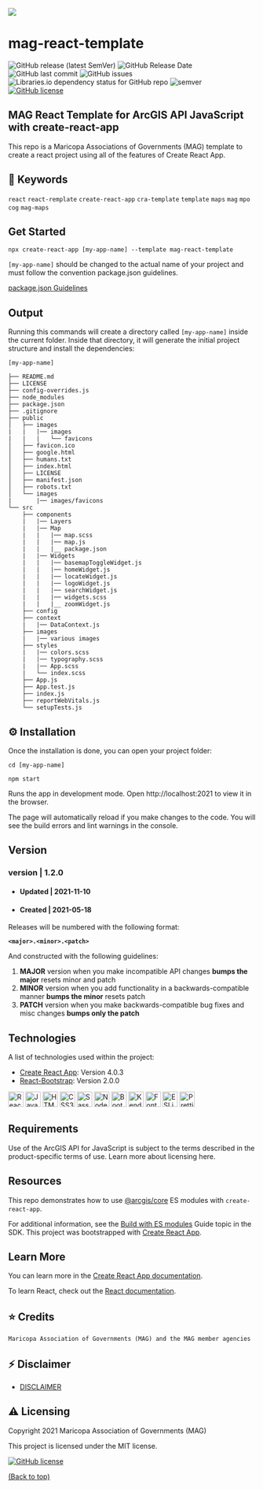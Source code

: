 ![](http://geo.azmag.gov/maps/readonaz/app/resources/img/maglogo_black.png)

# mag-react-template

![GitHub release (latest SemVer)](https://img.shields.io/github/v/release/AZMAG/mag-react-template?style=flat-square)
![GitHub Release Date](https://img.shields.io/github/release-date/AZMAG/mag-react-template?style=flat-square)
![GitHub last commit](https://img.shields.io/github/last-commit/AZMAG/mag-react-template?style=flat-square)
![GitHub issues](https://img.shields.io/github/issues-raw/AZMAG/mag-react-template?style=flat-square)
![Libraries.io dependency status for GitHub repo](https://img.shields.io/librariesio/github/AZMAG/mag-react-template?style=flat-square)
![semver](https://img.shields.io/badge/semver-2.0.0-blue?style=flat-square)
[![GitHub license](https://img.shields.io/github/license/AZMAG/mag-react-template?style=flat-square)](https://github.com/AZMAG/mag-react-template/blob/main/LICENSE)

## MAG React Template for ArcGIS API JavaScript with create-react-app

This repo is a Maricopa Associations of Governments (MAG) template to create a react project using all of the features of Create React App.

## :key: Keywords
`react` `react-remplate` `create-react-app` `cra-template` `template` `maps` `mag` `mpo` `cog` `mag-maps`

## Get Started

```
npx create-react-app [my-app-name] --template mag-react-template
```

`[my-app-name]` should be changed to the actual name of your project and must follow the convention package.json guidelines.

[package.json Guidelines](https://docs.npmjs.com/cli/v7/configuring-npm/package-json)

## Output

Running this commands will create a directory called `[my-app-name]` inside the current folder. Inside that directory, it will generate the initial project structure and install the dependencies:

```
[my-app-name]

├── README.md
├── LICENSE
├── config-overrides.js
├── node_modules
├── package.json
├── .gitignore
├── public
│   ├── images
|   |   |── images
|   |   |   └── favicons
│   ├── favicon.ico
│   ├── google.html
│   ├── humans.txt
│   ├── index.html
│   ├── LICENSE
│   ├── manifest.json
│   ├── robots.txt
│   └── images
|       |── images/favicons
└── src
    ├── components
    |   |── Layers
    |   |── Map
    |   |   |── map.scss
    |   |   |── map.js
    |   |   |__ package.json
    |   |── Widgets
    |   |   |── basemapToggleWidget.js
    |   |   |── homeWidget.js
    |   |   |── locateWidget.js
    |   |   |── logoWidget.js
    |   |   |── searchWidget.js
    |   |   |── widgets.scss
    |   |   |__ zoomWidget.js
    ├── config
    ├── context
    |   |── DataContext.js
    ├── images
    |   |── various images
    ├── styles
    |   |── colors.scss
    |   |── typography.scss
    |   |── App.scss
    |   └── index.scss
    ├── App.js
    ├── App.test.js
    ├── index.js
    ├── reportWebVitals.js
    └── setupTests.js
```

## :gear: Installation

Once the installation is done, you can open your project folder:

```
cd [my-app-name]
```

```
npm start
```

Runs the app in development mode. Open http://localhost:2021 to view it in the browser.

The page will automatically reload if you make changes to the code. You will see the build errors and lint warnings in the console.

##  Version

### version | 1.2.0

- #### Updated | 2021-11-10
- #### Created | 2021-05-18

Releases will be numbered with the following format:

**`<major>.<minor>.<patch>`**

And constructed with the following guidelines:

1. **MAJOR** version when you make incompatible API changes **bumps the major** resets minor and patch
2. **MINOR** version when you add functionality in a backwards-compatible manner **bumps the minor** resets patch
3. **PATCH** version when you make backwards-compatible bug fixes and misc changes **bumps only the patch**

## Technologies

A list of technologies used within the project:

- [Create React App](https://github.com/facebook/create-react-app): Version 4.0.3
- [React-Bootstrap](https://react-bootstrap.github.io/): Version 2.0.0

<a href="https://reactjs.org/" title="React"><img src="https://github.com/get-icon/geticon/raw/master/icons/react.svg" alt="React" width="31px" height="31px"></a>
<a href="https://developer.mozilla.org/en-US/docs/Web/JavaScript" title="JavaScript"><img src="https://github.com/get-icon/geticon/raw/master/icons/javascript.svg" alt="JavaScript" width="31px" height="31px"></a>
<a href="https://www.w3.org/TR/html5/" title="HTML5"><img src="https://github.com/get-icon/geticon/raw/master/icons/html-5.svg" alt="HTML5" width="31px" height="31px"></a>
<a href="https://www.w3.org/TR/CSS/" title="CSS3"><img src="https://github.com/get-icon/geticon/raw/master/icons/css-3.svg" alt="CSS3" width="31px" height="31px"></a>
<a href="https://sass-lang.com/" title="Sass"><img src="https://github.com/get-icon/geticon/raw/master/icons/sass.svg" alt="Sass" width="31px" height="31px"></a>
<a href="https://github.com/sass/node-sass" title="Node-Sass"><img src="https://github.com/get-icon/geticon/raw/master/icons/node-sass.svg" alt="Node-Sass" width="31px" height="31px"></a>
<a href="https://getbootstrap.com/" title="Bootstrap"><img src="https://github.com/get-icon/geticon/raw/master/icons/bootstrap.svg" alt="Bootstrap" width="31px" height="31px"></a>
<a href="https://www.telerik.com/kendo-react-ui/components/" title="KendoReact"><img src="https://github.com/get-icon/geticon/raw/master/icons/progress.svg" alt="KendoReact" width="31px" height="31px"></a>
<a href="https://fontawesome.com/" title="Font-Awesome"><img src="https://github.com/get-icon/geticon/raw/master/icons/font-awesome.svg" alt="Font-Awesome" width="31px" height="31px"></a>
<a href="https://eslint.org/" title="ESLint"><img src="https://github.com/get-icon/geticon/raw/master/icons/eslint.svg" alt="ESLint" width="31px" height="31px"></a>
<a href="https://prettier.io/" title="Prettier"><img src="https://github.com/get-icon/geticon/raw/master/icons/prettier.svg" alt="Prettier" width="31px" height="31px"></a>

## Requirements

Use of the ArcGIS API for JavaScript is subject to the terms described in the product-specific terms of use. Learn more about licensing here.

## Resources

This repo demonstrates how to use [@arcgis/core](https://www.npmjs.com/package/@arcgis/core) ES modules with `create-react-app`.

For additional information, see the [Build with ES modules](https://developers.arcgis.com/javascript/latest/es-modules/) Guide topic in the SDK.
This project was bootstrapped with [Create React App](https://github.com/facebook/create-react-app).

## Learn More

You can learn more in the [Create React App documentation](https://facebook.github.io/create-react-app/docs/getting-started).

To learn React, check out the [React documentation](https://reactjs.org/).

## :star: Credits

`Maricopa Association of Governments (MAG) and the MAG member agencies`

## :zap: Disclaimer

- [DISCLAIMER](DISCLAIMER.md)

## :warning: Licensing

Copyright 2021 Maricopa Association of Governments (MAG)

This project is licensed under the MIT license.

[![GitHub license](https://img.shields.io/github/license/AZMAG/mag-react-template?style=flat-square)](https://github.com/AZMAG/mag-react-template/blob/main/LICENSE)

[(Back to top)](#Get-Started)
